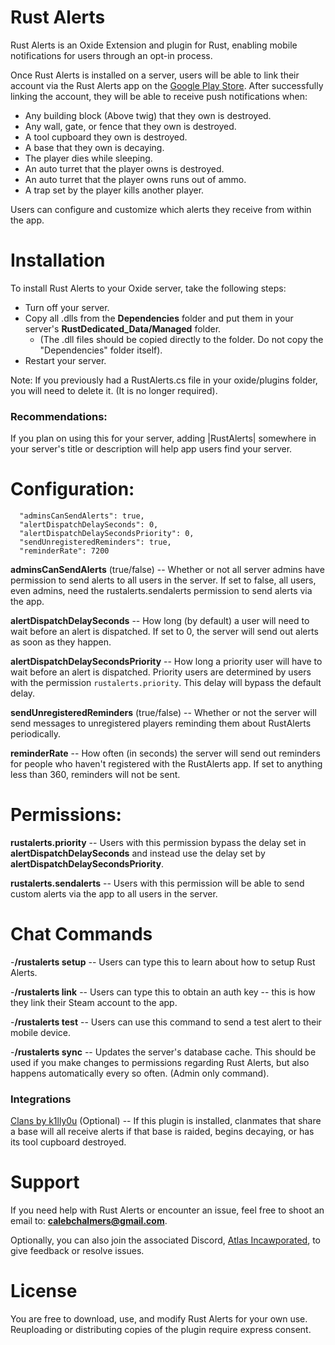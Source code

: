 # Rust Alerts
Rust Alerts is an Oxide Extension and plugin for Rust, enabling mobile notifications for users through an opt-in process.

Once Rust Alerts is installed on a server, users will be able to link their account via the Rust Alerts app on the [Google Play Store](https://play.google.com/store/apps/details?id=com.atlas.rustalerts). After successfully linking the account, they will be able to receive push notifications when:


- Any building block (Above twig) that they own is destroyed.
- Any wall, gate, or fence that they own is destroyed.
- A tool cupboard they own is destroyed.
- A base that they own is decaying.
- The player dies while sleeping.
- An auto turret that the player owns is destroyed.
- An auto turret that the player owns runs out of ammo.
- A trap set by the player kills another player.

Users can configure and customize which alerts they receive from within the app. 


# Installation
To install Rust Alerts to your Oxide server, take the following steps:
- Turn off your server.
- Copy all .dlls from the **Dependencies** folder and put them in your server's **RustDedicated_Data/Managed** folder.
  - (The .dll files should be copied directly to the folder. Do not copy the "Dependencies" folder itself).
- Restart your server.

Note: If you previously had a RustAlerts.cs file in your oxide/plugins folder, you will need to delete it. (It is no longer required).

### Recommendations:
If you plan on using this for your server, adding |RustAlerts| somewhere in your server's title or description will help app users find your server.


# Configuration:
```
  "adminsCanSendAlerts": true,
  "alertDispatchDelaySeconds": 0,
  "alertDispatchDelaySecondsPriority": 0,
  "sendUnregisteredReminders": true,
  "reminderRate": 7200
```

**adminsCanSendAlerts** (true/false) -- Whether or not all server admins have permission to send alerts to all users in the server. If set to false, all users, even admins, need the rustalerts.sendalerts permission to send alerts via the app.

**alertDispatchDelaySeconds** -- How long (by default) a user will need to wait before an alert is dispatched. If set to 0, the server will send out alerts as soon as they happen.

**alertDispatchDelaySecondsPriority** -- How long a priority user will have to wait before an alert is dispatched. Priority users are determined by users with the permission `rustalerts.priority`. This delay will bypass the default delay.

**sendUnregisteredReminders** (true/false) -- Whether or not the server will send messages to unregistered players reminding them about RustAlerts periodically.

**reminderRate** -- How often (in seconds) the server will send out reminders for people who haven't registered with the RustAlerts app. If set to anything less than 360, reminders will not be sent.

# Permissions:
**rustalerts.priority** -- Users with this permission bypass the delay set in **alertDispatchDelaySeconds** and instead use the delay set by **alertDispatchDelaySecondsPriority**. 

**rustalerts.sendalerts** -- Users with this permission will be able to send custom alerts via the app to all users in the server.


# Chat Commands
-**/rustalerts setup** -- Users can type this to learn about how to setup Rust Alerts.

-**/rustalerts link** -- Users can type this to obtain an auth key -- this is how they link their Steam account to the app.

-**/rustalerts test** -- Users can use this command to send a test alert to their mobile device.

-**/rustalerts sync** -- Updates the server's database cache. This should be used if you make changes to permissions regarding Rust Alerts, but also happens automatically every so often. (Admin only command).


### Integrations
[Clans by k1lly0u](https://umod.org/plugins/clans) (Optional) -- If this plugin is installed, clanmates that share a base will all receive alerts if that base is raided, begins decaying, or has its tool cupboard destroyed.


# Support
If you need help with Rust Alerts or encounter an issue, feel free to shoot an email to: **calebchalmers@gmail.com**.

Optionally, you can also join the associated Discord, [Atlas Incawporated](https://discordapp.com/invite/battlesquares), to give feedback or resolve issues.


# License
You are free to download, use, and modify Rust Alerts for your own use. Reuploading or distributing copies of the plugin require express consent.


